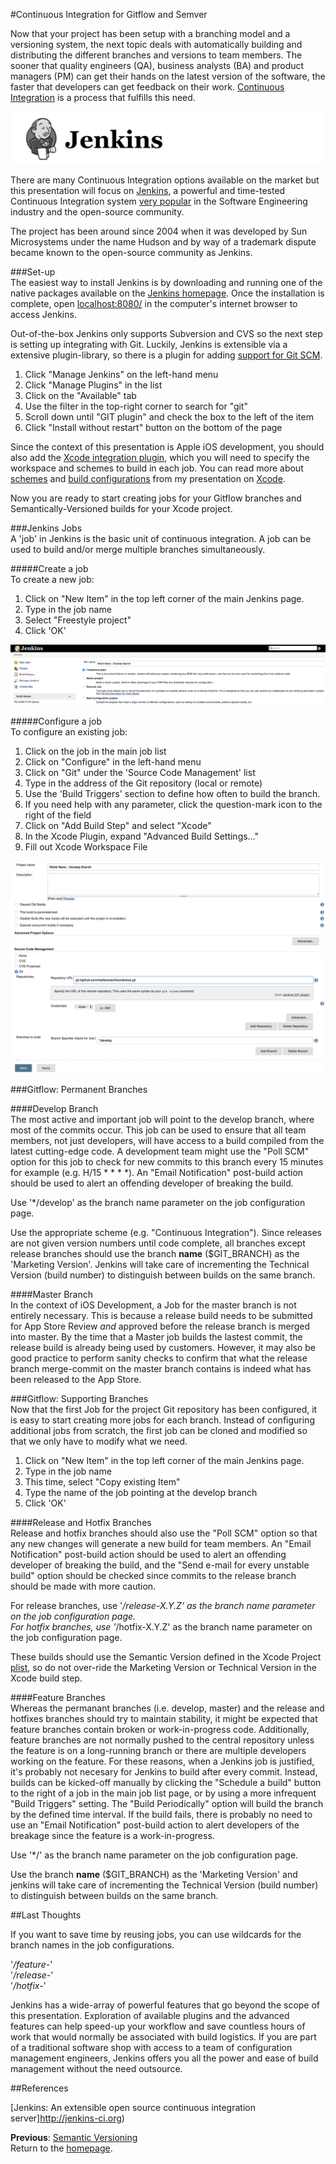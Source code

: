 #Continuous Integration for Gitflow and Semver  

Now that your project has been setup with a branching model and a versioning system, the next topic deals with automatically building and distributing the different branches and versions to team members. The sooner that quality engineers (QA), business analysts (BA) and product managers (PM) can get their hands on the latest version of the software, the faster that developers can get feedback on their work. [Continuous Integration](https://en.wikipedia.org/wiki/Continuous_integration) is a process that fulfills this need.  

![jenkins-logo](images/jenkins-logo.png)

There are many Continuous Integration options available on the market but this presentation will focus on [Jenkins](https://jenkins-ci.org), a powerful and time-tested Continuous Integration system [very popular](https://wiki.jenkins-ci.org/pages/viewpage.action?pageId=58001258) in the Software Engineering industry and the open-source community.  

The project has been around since 2004 when it was developed by Sun Microsystems under the name Hudson and by way of a trademark dispute became known to the open-source community as Jenkins.  

###Set-up  
The easiest way to install Jenkins is by downloading and running one of the native packages available on the [Jenkins homepage](https://jenkins-ci.org). Once the installation is complete, open [localhost:8080/](http://localhost:8080/) in the computer's internet browser to access Jenkins.  

Out-of-the-box Jenkins only supports Subversion and CVS so the next step is setting up integrating with Git. Luckily, Jenkins is extensible via a extensive plugin-library, so there is a plugin for adding [support for Git SCM](https://wiki.jenkins-ci.org/display/JENKINS/Git+Plugin).  
1. Click "Manage Jenkins" on the left-hand menu  
2. Click "Manage Plugins" in the list  
3. Click on the "Available" tab  
4. Use the filter in the top-right corner to search for "git"  
5. Scroll down until "GIT plugin" and check the box to the left of the item  
6. Click "Install without restart" button on the bottom of the page  

Since the context of this presentation is Apple iOS development, you should also add the [Xcode integration plugin](https://wiki.jenkins-ci.org/display/JENKINS/Xcode+Plugin), which you will need to specify the workspace and schemes to build in each job. You can read more about [schemes](https://github.com/mattbocosoft/presentation-xcode/blob/master/schemes.md) and [build configurations](https://github.com/mattbocosoft/presentation-xcode/blob/master/build-configurations.md) from my presentation on [Xcode](https://github.com/mattbocosoft/presentation-xcode).  

Now you are ready to start creating jobs for your Gitflow branches and Semantically-Versioned builds for your Xcode project.  

###Jenkins Jobs  
A 'job' in Jenkins is the basic unit of continuous integration. A job can be used to build and/or merge multiple branches simultaneously.  

#####Create a job  
To create a new job:  
1. Click on "New Item" in the top left corner of the main Jenkins page.  
2. Type in the job name  
3. Select "Freestyle project"  
4. Click 'OK'  

![jenkins-create-job](images/jenkins-create-job.png)  

#####Configure a job  
To configure an existing job:  
1. Click on the job in the main job list  
2. Click on "Configure" in the left-hand menu  
3. Click on "Git" under the 'Source Code Management' list  
4. Type in the address of the Git repository (local or remote)  
5. Use the 'Build Triggers' section to define how often to build the branch.  
6. If you need help with any parameter, click the question-mark icon to the right of the field  
7. Click on "Add Build Step" and select "Xcode"  
8. In the Xcode Plugin, expand "Advanced Build Settings..."
9. Fill out Xcode Workspace File  

![jenkins-job-configuration](images/jenkins-job-configuration.png)  

###Gitflow: Permanent Branches  

####Develop Branch  
The most active and important job will point to the develop branch, where most of the commits occur. This job can be used to ensure that all team members, not just developers, will have access to a build compiled from the latest cutting-edge code. A development team might use the "Poll SCM" option for this job to check for new commits to this branch every 15 minutes for example (e.g. H/15 * * * *). An "Email Notification" post-build action should be used to alert an offending developer of breaking the build.  

Use '*/develop' as the branch name parameter on the job configuration page.  

Use the appropriate scheme (e.g. "Continuous Integration"). Since releases are not given version numbers until code complete, all branches except release branches should use the branch **name** ($GIT_BRANCH) as the 'Marketing Version'. Jenkins will take care of incrementing the Technical Version (build number) to distinguish between builds on the same branch.  

####Master Branch  
In the context of iOS Development, a Job for the master branch is not entirely necessary. This is because a release build needs to be submitted for App Store Review *and* approved before the release branch is merged into master. By the time that a Master job builds the lastest commit, the release build is already being used by customers. However, it may also be good practice to perform sanity checks to confirm that what the release branch merge-commit on the master branch contains is indeed what has been released to the App Store.  

###Gitflow: Supporting Branches  
Now that the first Job for the project Git repository has been configured, it is easy to start creating more jobs for each branch. Instead of configuring additional jobs from scratch, the first job can be cloned and modified so that we only have to modify what we need.  
1. Click on "New Item" in the top left corner of the main Jenkins page.  
2. Type in the job name  
3. This time, select "Copy existing Item"  
4. Type the name of the job pointing at the develop branch  
5. Click 'OK'  

####Release and Hotfix Branches  
Release and hotfix branches should also use the "Poll SCM" option so that any new changes will generate a new build for team members. An "Email Notification" post-build action should be used to alert an offending developer of breaking the build, and the "Send e-mail for every unstable build" option should be checked since commits to the release branch should be made with more caution.  

For release branches, use '*/release-X.Y.Z' as the branch name parameter on the job configuration page.  
For hotfix branches, use '*/hotfix-X.Y.Z' as the branch name parameter on the job configuration page.  

These builds should use the Semantic Version defined in the Xcode Project [plist](https://developer.apple.com/library/ios/documentation/General/Reference/InfoPlistKeyReference/Articles/AboutInformationPropertyListFiles.html), so do not over-ride the Marketing Version or Technical Version in the Xcode build step.  

####Feature Branches  
Whereas the permanant branches (i.e. develop, master) and the release and hotfixes branches should try to maintain stability, it might be expected that feature branches contain broken or work-in-progress code. Additionally, feature branches are not normally pushed to the central repository unless the feature is on a long-running branch or there are multiple developers working on the feature. For these reasons, when a Jenkins job is justified, it's probably not necesary for Jenkins to build after every commit. Instead, builds can be kicked-off manually by clicking the "Schedule a build" button to the right of a job in the main job list page, or by using a more infrequent "Build Triggers" setting. The "Build Periodically" option will build the branch by the defined time interval. If the build fails, there is probably no need to use an "Email Notification" post-build action to alert developers of the breakage since the feature is a work-in-progress.  

Use '*/<feature-name>' as the branch name parameter on the job configuration page.  

Use the branch **name** ($GIT_BRANCH) as the 'Marketing Version' and jenkins will take care of incrementing the Technical Version (build number) to distinguish between builds on the same branch.  

##Last Thoughts  

If you want to save time by reusing jobs, you can use wildcards for the branch names in the job configurations.  

'*/feature-*'  
'*/release-*'  
'*/hotfix-*'  

Jenkins has a wide-array of powerful features that go beyond the scope of this presentation. Exploration of available plugins and the advanced features can help speed-up your workflow and save countless hours of work that would normally be associated with build logistics. If you are part of a traditional software shop with access to a team of configuration management engineers, Jenkins offers you all the power and ease of build management without the need outsource.  

##References  

[Jenkins: An extensible open source continuous integration server]http://jenkins-ci.org)  

**Previous**: [Semantic Versioning](semantic-versioning.md)  
Return to the [homepage](README.md).
